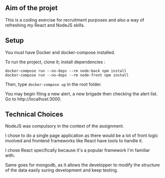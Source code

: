 ## Aim of the projet

This is a coding exercise for recruitment purposes and also a way of refreshing my React and NodeJS skills.

## Setup

You must have Docker and docker-compose installed.

To run the project, clone it; install dependencies :

```
docker-compose run --no-deps --rm node-back npm install
docker-compose run --no-deps --rm node-front npm install
```

Then, type `docker-compose up` in the root folder.

You may begin filing a new alert, a new brigade then checking the alert list.
Go to http://localhost:3000.

## Technical Choices

NodeJS was compulsory in the context of the assignment.

I chose to do a single page application as there would be a lot of front logic involved and frontend frameworks like React have tools to handle it.

I chose React specifically because it's a popular framework I'm familiar with.

Same goes for mongodb, as it allows the developper to modify
the structure of the data easily suring development and keep
testing.

